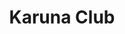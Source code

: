 ---
title: "Karuna Club"
description: ""
bg_image: "images/clouds.gif"
layout: "newservice-karuna"
draft: false

########################### about service #############################
about:
  enable : true
  title : "Karuna Club -- Lorem ipsum dolor!"
  content : "Lorem ipsum dolor sit?\n
  
  Lorem ipsum odor amet, consectetuer adipiscing elit. Sem platea curae nec habitant proin vestibulum. Fringilla torquent duis venenatis tempus tellus; finibus inceptos morbi tempus. Senectus luctus metus posuere fusce mollis. Sed adipiscing lorem elit ante feugiat. Natoque ipsum interdum scelerisque, tempus ipsum sed quisque magna....\n
  
  Lorem ipsum dolor sit amet.\n
  
  Lorem ipsum odor amet, consectetuer adipiscing elit. Magnis pharetra metus at nisl dictumst libero. Interdum scelerisque porttitor curabitur varius quam luctus. Nulla urna nisi tincidunt felis pretium.
  
  ## Ready to talk?
  
  Lorem ipsum odor amet, consectetuer adipiscing elit. Magnis pharetra metus at nisl dictumst libero. Interdum scelerisque porttitor curabitur varius quam luctus. Nulla urna nisi tincidunt felis pretium."
  image : "images/mandala-small.png"
  
  buttonText: SIGN UP
  buttonLink: https://karuna.club
  # call to action content comes from "_index.md"


########################## featured service ############################
featured_service:
  enable : false
  service_item:
    # featured service item loop
    - name : "Google Suite"
      icon : "ion-erlenmeyer-flask"
      color : "primary"
      content : "GMail, Calendar, Slides, Sheets"
      
    # featured service item loop
    - name : "Apple Office Suite"
      icon : "ion-leaf"
      color : "primary-dark"
      content : "Lorem ipsum dolor sit amet, consectetur adipisicing elit. Saepe enim impedit repudiandae omnis est temporibus."
      
    # featured service item loop
    - name : "Microsoft Office"
      icon : "ion-lightbulb"
      color : "primary-darker"
      content : "Lorem ipsum dolor sit amet, consectetur adipisicing elit. Saepe enim impedit repudiandae omnis est temporibus."

      
############################# Service ###############################
service:
  enable : false
  title : "Our Services"
  description : "We provide custom software solutions for your specific business needs.<br>Whether that's a website for your business, a new software product you're developing, or custom internal solutions, we can help."
  service_item:
    # service item loop
    - icon : ion-wand #ionicon pack v2 : https://ionicons.com/v2/
      name: Branding/SEO
      content: "Communicating the right message to your customers, and the right Search Engine Optimization to deliver it to them."

    # service item loop
    - icon : ion-code #ionicon pack v2 : https://ionicons.com/v2/
      name: Web Design
      content: "Our developers can bring your designs to life with modern fully interactive webpages and rich user experiences."

    # service item loop
    - icon : ion-iphone #ionicon pack v2 : https://ionicons.com/v2/
      name: App Design
      content: "Sometimes your custom business problems don't quite fit out of the box solutions. We can build you an app that works for you."

    # service item loop
    - icon : ion-pizza #ionicon pack v2 : https://ionicons.com/v2/
      name: Start Up
      content: "We know that starting a business can be hard, we can help you find low-cost or free solutions for your growing needs."

    # service item loop
    - icon : ion-pricetag #ionicon pack v2 : https://ionicons.com/v2/
      name: E-Commerce
      content: "From selling homemade items, online event tickets, business to business, or retail products, we can help you with an e-commerce solution that works."

    # service item loop
    - icon : ion-leaf #ionicon pack v2 : https://ionicons.com/v2/
      name: Hosting
      content: "Simple and affordable hosting services that grow as your needs do with support to match."

    # service item loop
    - icon : ion-network #ionicon pack v2 : https://ionicons.com/v2/
      name: API Development
      content: "We can help get your data from A to B with an API that suits your product or service."
      
    # service item loop
    - icon : ion-ios-email #ionicon pack v2 : https://ionicons.com/v2/
      name: Mailing List
      content: "Whether you're a large-scale operation or a budding small business, we can help you manage your growing list of contacts with mailing list development and support."

############################# call to action #################################
cta:
  enable : false
  # call to action content comes from "_index.md"
---